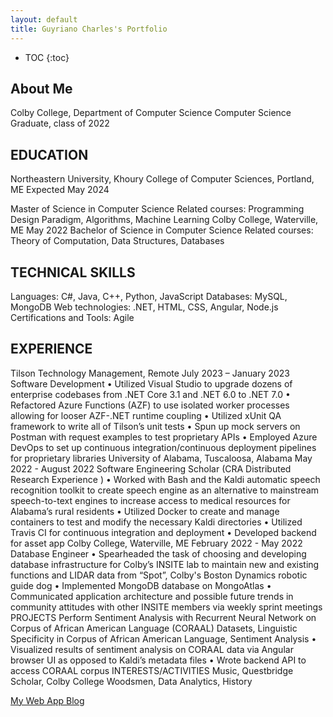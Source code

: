 ```yaml
---
layout: default
title: Guyriano Charles's Portfolio
---
```


* TOC
{:toc}

## About Me

Colby College, Department of Computer Science
Computer Science Graduate, class of 2022

## EDUCATION
Northeastern University, Khoury College of Computer Sciences, Portland, ME Expected May 2024

Master of Science in Computer Science
Related courses: Programming Design Paradigm, Algorithms, Machine Learning
Colby College, Waterville, ME May 2022
Bachelor of Science in Computer Science
Related courses: Theory of Computation, Data Structures, Databases

## TECHNICAL SKILLS
Languages: C#, Java, C++, Python, JavaScript
Databases: MySQL, MongoDB
Web technologies: .NET, HTML, CSS, Angular, Node.js
Certifications and Tools: Agile

## EXPERIENCE
Tilson Technology Management, Remote July 2023 – January 2023
Software Development
• Utilized Visual Studio to upgrade dozens of enterprise codebases from .NET Core 3.1 and .NET 6.0 to .NET 7.0
• Refactored Azure Functions (AZF) to use isolated worker processes allowing for looser AZF-.NET runtime coupling
• Utilized xUnit QA framework to write all of Tilson’s unit tests
• Spun up mock servers on Postman with request examples to test proprietary APIs
• Employed Azure DevOps to set up continuous integration/continuous deployment pipelines for proprietary libraries
University of Alabama, Tuscaloosa, Alabama May 2022 - August 2022
Software Engineering Scholar (CRA Distributed Research Experience )
• Worked with Bash and the Kaldi automatic speech recognition toolkit to create speech engine as an alternative to mainstream speech-to-text engines to increase access to medical resources for Alabama’s rural residents
• Utilized Docker to create and manage containers to test and modify the necessary Kaldi directories • Utilized Travis CI for continuous integration and deployment
• Developed backend for asset app
Colby College, Waterville, ME February 2022 - May 2022
Database Engineer
• Spearheaded the task of choosing and developing database infrastructure for Colby’s INSITE lab to maintain new and existing functions and LIDAR data from “Spot”, Colby's Boston Dynamics robotic guide dog
• Implemented MongoDB database on MongoAtlas
• Communicated application architecture and possible future trends in community attitudes with other INSITE members via weekly sprint meetings
PROJECTS
Perform Sentiment Analysis with Recurrent Neural Network on Corpus of African American Language (CORAAL) Datasets, Linguistic Specificity in Corpus of African American Language, Sentiment Analysis
• Visualized results of sentiment analysis on CORAAL data via Angular browser UI as opposed to Kaldi’s metadata files
• Wrote backend API to access CORAAL corpus
INTERESTS/ACTIVITIES
Music, Questbridge Scholar, Colby College Woodsmen, Data Analytics, History

[My Web App Blog](blog.html)
